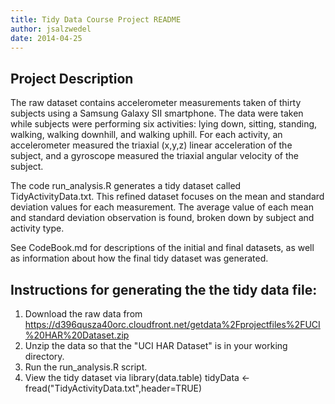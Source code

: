 ```yaml
---
title: Tidy Data Course Project README
author: jsalzwedel
date: 2014-04-25
---
```


## Project Description

The raw dataset contains accelerometer measurements taken of thirty subjects using a Samsung Galaxy SII smartphone.  The data were taken while subjects were performing six activities: lying down, sitting, standing, walking, walking downhill, and walking uphill.  For each activity, an accelerometer measured the triaxial (x,y,z) linear acceleration of the subject, and a gyroscope measured the triaxial angular velocity of the subject.

The code run_analysis.R generates a tidy dataset called TidyActivityData.txt.  This refined dataset focuses on the mean and standard deviation values for each measurement.  The average value of each mean and standard deviation observation is found, broken down by subject and activity type. 

See CodeBook.md for descriptions of the initial and final datasets, as well as information about how the final tidy dataset was generated.


## Instructions for generating the the tidy data file:

1. Download the raw data from https://d396qusza40orc.cloudfront.net/getdata%2Fprojectfiles%2FUCI%20HAR%20Dataset.zip
2. Unzip the data so that the "UCI HAR Dataset" is in your working directory.
3. Run the run_analysis.R script.
4. View the tidy dataset via
    library(data.table)
    tidyData <- fread("TidyActivityData.txt",header=TRUE)

 


